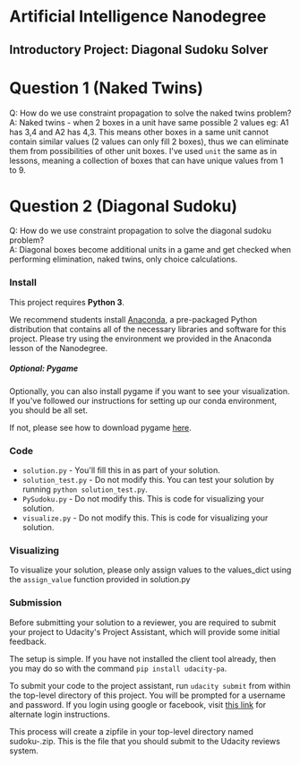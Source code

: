 # Artificial Intelligence Nanodegree
## Introductory Project: Diagonal Sudoku Solver

# Question 1 (Naked Twins)
Q: How do we use constraint propagation to solve the naked twins problem?  
A: Naked twins - when 2 boxes in a unit have same possible 2 values eg: A1 has 3,4 and A2 has 4,3. This means other boxes in a same unit cannot contain similar values (2 values can only fill 2 boxes), thus we can eliminate them from possibilities of other unit boxes.
I've used `unit` the same as in lessons, meaning a collection of boxes that can have unique values from 1 to 9.

# Question 2 (Diagonal Sudoku)
Q: How do we use constraint propagation to solve the diagonal sudoku problem?  
A: Diagonal boxes become additional units in a game and get checked when performing elimination, naked twins, only choice calculations.

### Install

This project requires **Python 3**.

We recommend students install [Anaconda](https://www.continuum.io/downloads), a pre-packaged Python distribution that contains all of the necessary libraries and software for this project.
Please try using the environment we provided in the Anaconda lesson of the Nanodegree.

##### Optional: Pygame

Optionally, you can also install pygame if you want to see your visualization. If you've followed our instructions for setting up our conda environment, you should be all set.

If not, please see how to download pygame [here](http://www.pygame.org/download.shtml).

### Code

* `solution.py` - You'll fill this in as part of your solution.
* `solution_test.py` - Do not modify this. You can test your solution by running `python solution_test.py`.
* `PySudoku.py` - Do not modify this. This is code for visualizing your solution.
* `visualize.py` - Do not modify this. This is code for visualizing your solution.

### Visualizing

To visualize your solution, please only assign values to the values_dict using the `assign_value` function provided in solution.py

### Submission
Before submitting your solution to a reviewer, you are required to submit your project to Udacity's Project Assistant, which will provide some initial feedback.  

The setup is simple.  If you have not installed the client tool already, then you may do so with the command `pip install udacity-pa`.  

To submit your code to the project assistant, run `udacity submit` from within the top-level directory of this project.  You will be prompted for a username and password.  If you login using google or facebook, visit [this link](https://project-assistant.udacity.com/auth_tokens/jwt_login) for alternate login instructions.

This process will create a zipfile in your top-level directory named sudoku-<id>.zip.  This is the file that you should submit to the Udacity reviews system.
